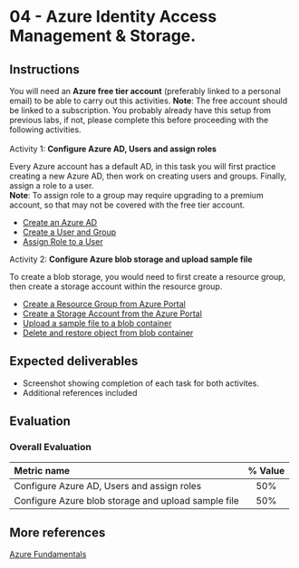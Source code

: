 # 04 - Azure Identity Access Management & Storage.

## Instructions
You will need an **Azure free tier account** (preferably linked to a personal email) to be able to carry out this activities.  **Note**: The free account should be linked to a subscription. You probably already have this setup from previous labs, if not, please complete this before proceeding with the following activities.<br>  
Activity 1: **Configure Azure AD, Users and assign roles**

Every Azure account has a default AD, in this task you will first practice creating a new Azure AD, then work on creating users and groups. Finally, assign a role to a user. <br>**Note**: To assign role to a group may require upgrading to a premium account, so that may not be covered with the free tier account. 


- [Create an Azure AD](iam/create-azure-ad.md)
- [Create a User and Group](iam/creat-user-group.md)
- [Assign Role to a User](iam/assign-role-user.md)



Activity 2: **Configure Azure blob storage and upload sample file**

To create a blob storage, you would need to first create a resource group, then create a storage account within the resource group.

- [Create a Resource Group from Azure Portal](iam/create-resource-group.md)
- [Create a Storage Account from the Azure Portal](iam/create-storage-account.md)
- [Upload a sample file to a blob container](iam/upload-file-blob.md)
- [Delete and restore object from blob container](iam/delete-restore-blob-file.md)


## Expected deliverables
- Screenshot showing completion of each task for both activites. 
- Additional references included


## Evaluation
### Overall Evaluation

| Metric name        | % Value |
|:------------------ |:--:|
| Configure Azure AD, Users and assign roles|  50% |
| Configure Azure blob storage and upload sample file |   50% |


## More references

[Azure Fundamentals](https://docs.microsoft.com/en-us/learn/certifications/azure-fundamentals/)

